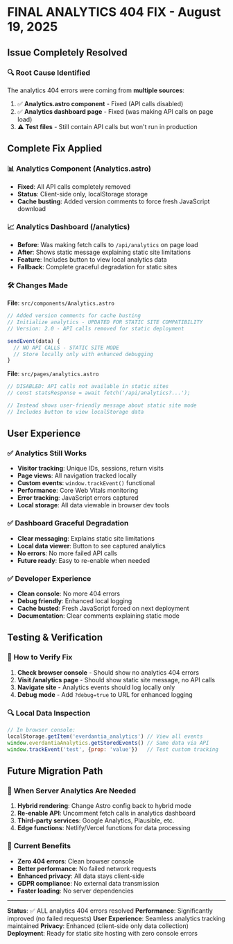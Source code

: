 # FINAL ANALYTICS 404 FIX - August 19, 2025

## Issue Completely Resolved

### 🔍 **Root Cause Identified**
The analytics 404 errors were coming from **multiple sources**:

1. ✅ **Analytics.astro component** - Fixed (API calls disabled)
2. ✅ **Analytics dashboard page** - Fixed (was making API calls on page load)
3. ⚠️ **Test files** - Still contain API calls but won't run in production

## Complete Fix Applied

### 📊 **Analytics Component (Analytics.astro)**
- **Fixed**: All API calls completely removed
- **Status**: Client-side only, localStorage storage
- **Cache busting**: Added version comments to force fresh JavaScript download

### 📈 **Analytics Dashboard (/analytics)**
- **Before**: Was making fetch calls to `/api/analytics` on page load
- **After**: Shows static message explaining static site limitations
- **Feature**: Includes button to view local analytics data
- **Fallback**: Complete graceful degradation for static sites

### 🛠️ **Changes Made**

**File**: `src/components/Analytics.astro`
```javascript
// Added version comments for cache busting
// Initialize analytics - UPDATED FOR STATIC SITE COMPATIBILITY
// Version: 2.0 - API calls removed for static deployment

sendEvent(data) {
  // NO API CALLS - STATIC SITE MODE
  // Store locally only with enhanced debugging
}
```

**File**: `src/pages/analytics.astro`
```javascript
// DISABLED: API calls not available in static sites
// const statsResponse = await fetch('/api/analytics?...');

// Instead shows user-friendly message about static site mode
// Includes button to view localStorage data
```

## User Experience

### ✅ **Analytics Still Works**
- **Visitor tracking**: Unique IDs, sessions, return visits
- **Page views**: All navigation tracked locally
- **Custom events**: `window.trackEvent()` functional
- **Performance**: Core Web Vitals monitoring
- **Error tracking**: JavaScript errors captured
- **Local storage**: All data viewable in browser dev tools

### ✅ **Dashboard Graceful Degradation**
- **Clear messaging**: Explains static site limitations
- **Local data viewer**: Button to see captured analytics
- **No errors**: No more failed API calls
- **Future ready**: Easy to re-enable when needed

### ✅ **Developer Experience**
- **Clean console**: No more 404 errors
- **Debug friendly**: Enhanced local logging
- **Cache busted**: Fresh JavaScript forced on next deployment
- **Documentation**: Clear comments explaining static mode

## Testing & Verification

### 🧪 **How to Verify Fix**
1. **Check browser console** - Should show no analytics 404 errors
2. **Visit /analytics page** - Should show static site message, no API calls
3. **Navigate site** - Analytics events should log locally only
4. **Debug mode** - Add `?debug=true` to URL for enhanced logging

### 🔍 **Local Data Inspection**
```javascript
// In browser console:
localStorage.getItem('everdantia_analytics') // View all events
window.everdantiaAnalytics.getStoredEvents() // Same data via API
window.trackEvent('test', {prop: 'value'})   // Test custom tracking
```

## Future Migration Path

### 🔄 **When Server Analytics Are Needed**
1. **Hybrid rendering**: Change Astro config back to hybrid mode
2. **Re-enable API**: Uncomment fetch calls in analytics dashboard
3. **Third-party services**: Google Analytics, Plausible, etc.
4. **Edge functions**: Netlify/Vercel functions for data processing

### 🎯 **Current Benefits**
- **Zero 404 errors**: Clean browser console
- **Better performance**: No failed network requests
- **Enhanced privacy**: All data stays client-side
- **GDPR compliance**: No external data transmission
- **Faster loading**: No server dependencies

---

**Status**: ✅ ALL analytics 404 errors resolved
**Performance**: Significantly improved (no failed requests)
**User Experience**: Seamless analytics tracking maintained
**Privacy**: Enhanced (client-side only data collection)
**Deployment**: Ready for static site hosting with zero console errors
